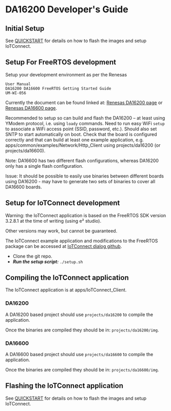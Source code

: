 # DA16200 Developer's Guide

## Initial Setup

See [QUICKSTART](./QUICKSTART.md) for details on how to flash the images and setup IoTConnect.

## Setup For FreeRTOS development

Setup your development environment as per the Renesas
```
User Manual
DA16200 DA16600 FreeRTOS Getting Started Guide
UM-WI-056
```

Currently the document can be found linked at:
[Renesas DA16200 page](https://www.renesas.com/us/en/products/wireless-connectivity/wi-fi/low-power-wi-fi/da16200mod-devkt-da16200-ultra-low-power-wi-fi-modules-development-kit?gclid=EAIaIQobChMIxKyz4qHcgAMV1oFQBh3eWQsQEAAYASAAEgLqnvD_BwE#document)
or
[Renesas DA16600 page](https://www.renesas.com/eu/en/products/wireless-connectivity/wi-fi/low-power-wi-fi/da16600mod-devkt-da16600-ultra-low-power-wi-fi-bluetooth-low-energy-modules-development-kit#document).

Recommended to setup so can build and flash the DA16200 – at least using YModem protocol, i.e. using `loady` commands. Need to run easy WiFi `setup` to associate a WiFi access point (SSID, password, etc.). Should also set SNTP to start automatically on boot. Check that the board is configured correctly and that can build at least one example application, e.g. apps/common/examples/Network/Http_Client using projects/da16200 (or projects/da16600).

Note: DA16600 has two different flash configurations, whereas DA16200 only has a single flash configuration.

Issue: It should be possible to easily use binaries between different boards using DA16200 - may have to generate two sets of binaries to cover all DA16600 boards.

## Setup for IoTConnect development

Warning: the IoTConnect application is based on the FreeRTOS SDK version 3.2.8.1 at the time of writing (using e² studio).

Other versions may work, but cannot be guaranteed.

The IoTConnect example application and modifications to the FreeRTOS package can be accessed at [IoTConnect dialog github](https://github.com/avnet-iotconnect/iotc-dialog-da16k-sdk).

* Clone the git repo.
* ***Run the setup script:*** `./setup.sh`

## Compiling the IoTConnect application

The IoTConnect application is at apps/IoTConnect_Client.

### DA16200

A DA16200 based project should use `projects/da16200` to compile the application.

Once the binaries are compiled they should be in: `projects/da16200/img`.

### DA16600

A DA16600 based project should use `projects/da16600` to compile the application.

Once the binaries are compiled they should be in: `projects/da16600/img`.

## Flashing the IoTConnect application

See [QUICKSTART](./QUICKSTART.md) for details on how to flash the images and setup IoTConnect.

